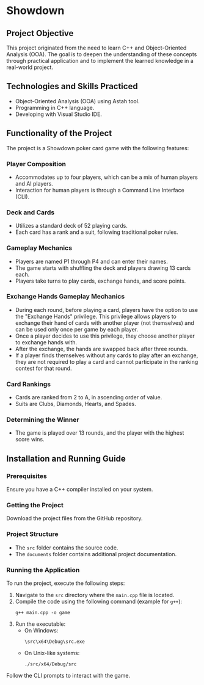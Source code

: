 # Showdown

## Project Objective
This project originated from the need to learn C++ and Object-Oriented Analysis (OOA). The goal is to deepen the understanding of these concepts through practical application and to implement the learned knowledge in a real-world project.

## Technologies and Skills Practiced
- Object-Oriented Analysis (OOA) using Astah tool.
- Programming in C++ language.
- Developing with Visual Studio IDE.

## Functionality of the Project
The project is a Showdown poker card game with the following features:

### Player Composition
- Accommodates up to four players, which can be a mix of human players and AI players.
- Interaction for human players is through a Command Line Interface (CLI).

### Deck and Cards
- Utilizes a standard deck of 52 playing cards.
- Each card has a rank and a suit, following traditional poker rules.

### Gameplay Mechanics
- Players are named P1 through P4 and can enter their names.
- The game starts with shuffling the deck and players drawing 13 cards each.
- Players take turns to play cards, exchange hands, and score points.

### Exchange Hands Gameplay Mechanics
- During each round, before playing a card, players have the option to use the "Exchange Hands" privilege. This privilege allows players to exchange their hand of cards with another player (not themselves) and can be used only once per game by each player.
- Once a player decides to use this privilege, they choose another player to exchange hands with.
- After the exchange, the hands are swapped back after three rounds.
- If a player finds themselves without any cards to play after an exchange, they are not required to play a card and cannot participate in the ranking contest for that round.

### Card Rankings
- Cards are ranked from 2 to A, in ascending order of value.
- Suits are Clubs, Diamonds, Hearts, and Spades.

### Determining the Winner
- The game is played over 13 rounds, and the player with the highest score wins.

## Installation and Running Guide

### Prerequisites
Ensure you have a C++ compiler installed on your system.

### Getting the Project
Download the project files from the GitHub repository.

### Project Structure
- The `src` folder contains the source code.
- The `documents` folder contains additional project documentation.

### Running the Application
To run the project, execute the following steps:

1. Navigate to the `src` directory where the `main.cpp` file is located.
2. Compile the code using the following command (example for `g++`):
   ```
   g++ main.cpp -o game
   ```
3. Run the executable:
   - On Windows:
     ```
     \src\x64\Debug\src.exe
     ```
   - On Unix-like systems:
     ```
     ./src/x64/Debug/src
     ```

Follow the CLI prompts to interact with the game.
